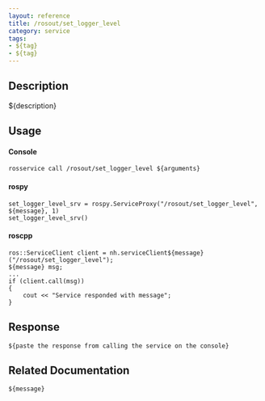 ```yaml
---
layout: reference
title: /rosout/set_logger_level
category: service
tags: 
- ${tag} 
- ${tag}
---
```


## Description
${description}

## Usage
#### Console
```
rosservice call /rosout/set_logger_level ${arguments}
```

#### rospy
```
set_logger_level_srv = rospy.ServiceProxy("/rosout/set_logger_level", ${message}, 1)
set_logger_level_srv()
```

#### roscpp
```
ros::ServiceClient client = nh.serviceClient${message}("/rosout/set_logger_level");
${message} msg;
...
if (client.call(msg))
{
    cout << "Service responded with message";
}
```

## Response
```
${paste the response from calling the service on the console}
```

## Related Documentation
``${message}``  